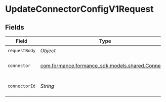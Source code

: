 # UpdateConnectorConfigV1Request


## Fields

| Field                                                                                 | Type                                                                                  | Required                                                                              | Description                                                                           |
| ------------------------------------------------------------------------------------- | ------------------------------------------------------------------------------------- | ------------------------------------------------------------------------------------- | ------------------------------------------------------------------------------------- |
| `requestBody`                                                                         | *Object*                                                                              | :heavy_check_mark:                                                                    | N/A                                                                                   |
| `connector`                                                                           | [com.formance.formance_sdk.models.shared.Connector](../../models/shared/Connector.md) | :heavy_check_mark:                                                                    | The name of the connector.                                                            |
| `connectorId`                                                                         | *String*                                                                              | :heavy_check_mark:                                                                    | The connector ID.                                                                     |